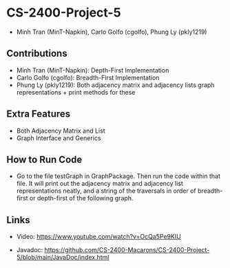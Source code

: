 ﻿# CS-2400-Project-5

- Minh Tran (MinT-Napkin), Carlo Golfo (cgolfo), Phung Ly (pkly1219)

## Contributions

- Minh Tran (MinT-Napkin): Depth-First Implementation
- Carlo Golfo (cgolfo): Breadth-First Implementation
- Phung Ly (pkly1219): Both adjacency matrix and adjacency lists graph representations + print methods for these

## Extra Features
- Both Adjacency Matrix and List
- Graph Interface and Generics

## How to Run Code
- Go to the file testGraph in GraphPackage. Then run the code within that file. It will print out the
adjacency matrix and adjacency list representations neatly, and a string of the traversals in order of breadth-first
or depth-first of the following graph.

## Links

- Video: https://www.youtube.com/watch?v=OcQa5Pe9KIU

- Javadoc: https://github.com/CS-2400-Macarons/CS-2400-Project-5/blob/main/JavaDoc/index.html
